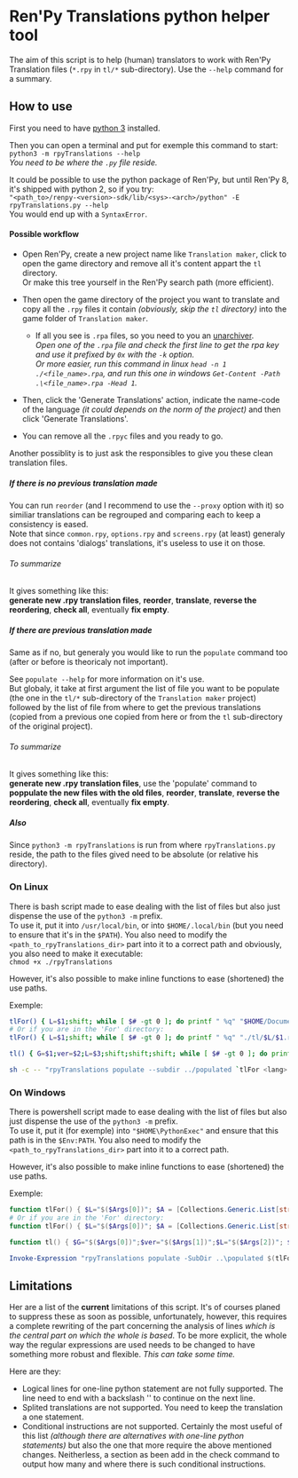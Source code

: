 # Ren'Py Translations python helper tool

The aim of this script is to help (human) translators to work with Ren'Py Translation files (`*.rpy` in `tl∕*` sub-directory).
Use the `--help` command for a summary.

## How to use

First you need to have [python 3](https://www.python.org/) installed.

Then you can open a terminal and put for exemple this command to start:  
`python3 -m rpyTranslations --help`  
_*You need to be where the `.py` file reside.*_

It could be possible to use the python package of Ren'Py, but until Ren'Py 8, it's shipped with python 2, so if you try:  
`"<path_to>/renpy-<version>-sdk/lib/<sys>-<arch>/python" -E rpyTranslations.py --help`  
You would end up with a `SyntaxError`.

#### Possible workflow

* Open Ren'Py, create a new project name like `Translation maker`, click to open the game directory and remove all it's content appart the `tl` directory.  
  Or make this tree yourself in the Ren'Py search path (more efficient).
* Then open the game directory of the project you want to translate and copy all the `.rpy` files it contain _*(obviously, skip the `tl` directory)*_ into the game folder of `Translation maker`.
    * If all you see is `.rpa` files, so you need to you an [unarchiver](https://github.com/Lattyware/unrpa).  
      _*Open one of the `.rpa` file and check the first line to get the rpa key and use it prefixed by `0x` with the `-k` option.*_  
      _*Or more easier, run this command in linux `head -n 1 ./<file_name>.rpa`, and run this one in windows `Get-Content -Path .\<file_name>.rpa -Head 1`.*_

* Then, click the 'Generate Translations' action, indicate the name-code of the language _*(it could depends on the norm of the project)*_ and then click 'Generate Translations'.
* You can remove all the `.rpyc` files and you ready to go.

Another possiblity is to just ask the responsibles to give you these clean translation files.

##### If there is no previous translation made

You can run `reorder` (and I recommend to use the `--proxy` option with it) so similiar translations can be regrouped and comparing each to keep a consistency is eased.  
Note that since `common.rpy`, `options.rpy` and `screens.rpy` (at least) generaly does not contains 'dialogs' translations, it's useless to use it on those.

###### To summarize

It gives something like this:  
**generate new .rpy translation files**, **reorder**, **translate**, **reverse the reordering**, **check all**, eventually **fix empty**.

##### If there are previous translation made

Same as if no, but generaly you would like to run the `populate` command too (after or before is theoricaly not important).

See `populate --help` for more information on it's use.  
But globaly, it take at first argument the list of file you want to be populate (the one in the `tl/*` sub-directory of the `Translation maker` project) followed by the list of file from where to get the previous translations (copied from a previous one copied from here or from the `tl` sub-directory of the original project).

###### To summarize

It gives something like this:  
**generate new .rpy translation files**, use the 'populate' command to **poppulate the new files with the old files**, **reorder**, **translate**, **reverse the reordering**, **check all**, eventually **fix empty**.

##### Also

Since `python3 -m rpyTranslations` is run from where `rpyTranslations.py` reside, the path to the files gived need to be absolute (or relative his directory).

### On Linux

There is bash script made to ease dealing with the list of files but also just dispense the use of the `python3 -m` prefix.  
To use it, put it into `/usr/local/bin`, or into `$HOME/.local/bin` (but you need to ensure that it's in the `$PATH`). You also need to modify the `<path_to_rpyTranslations_dir>` part into it to a correct path and obviously, you also need to make it executable:  
`chmod +x ./rpyTranslations`

However, it's also possible to make inline functions to ease (shortened) the use paths.

Exemple:
```sh
tlFor() { L=$1;shift; while [ $# -gt 0 ]; do printf " %q" "$HOME/Documents/Ren'Py/Translation maker/game/tl/$L/$1.rpy"; shift; done; }
# Or if you are in the 'For' directory:
tlFor() { L=$1;shift; while [ $# -gt 0 ]; do printf " %q" "./tl/$L/$1.rpy"; shift; done; }

tl() { G=$1;ver=$2;L=$3;shift;shift;shift; while [ $# -gt 0 ]; do printf " %q" "<games_abs_path>/$G/$ver/game/tl/$L/$1.rpy"; shift; done; }

sh -c -- "rpyTranslations populate --subdir ../populated `tlFor <lang> common options` `tl <GameProject> <version> <lang> common options`"
```

### On Windows

There is powershell script made to ease dealing with the list of files but also just dispense the use of the `python3 -m` prefix.  
To use it, put it (for exemple) into `"$HOME\PythonExec"` and ensure that this path is in the `$Env:PATH`. You also need to modify the `<path_to_rpyTranslations_dir>` part into it to a correct path.

However, it's also possible to make inline functions to ease (shortened) the use paths.

Exemple:
```powershell
function tlFor() { $L="$($Args[0])"; $A = [Collections.Generic.List[string]]::new(); for (($i=1); $i -lt $Args.Count; ($i++)) { $A.add("'"+$($("$($HOME)\Documents\RenPy\Translation maker\game\tl\$($L)\{0}.rpy" -f "$($Args[$i])") -Replace "'","''")+"'") }; $A }
# Or if you are in the 'For' directory:
function tlFor() { $L="$($Args[0])"; $A = [Collections.Generic.List[string]]::new(); for (($i=1); $i -lt $Args.Count; ($i++)) { $A.add("'"+$($(".\tl\$($L)\{0}.rpy" -f "$($Args[$i])") -Replace "'","''")+"'") }; $A }

function tl() { $G="$($Args[0])";$ver="$($Args[1])";$L="$($Args[2])"; $A = [Collections.Generic.List[string]]::new(); for (($i=3); $i -lt $Args.Count; ($i++)) { $A.add("'"+$($("<games_abs_path>\$($G)\$($ver)\game\tl\$($L)\{0}.rpy" -f "$($Args[$i])") -Replace "'","''")+"'") }; $A }

Invoke-Expression "rpyTranslations populate -SubDir ..\populated $(tlFor <lang> common options) $(tl <GameProject> <version> <lang> common options)"
```

## Limitations

Her are a list of the **current** limitations of this script. It's of courses planed to suppress these as soon as possible, unfortunately, however, this requires a complete rewriting of the part concerning the analysis of lines *which is the central part on which the whole is based*.
To be more explicit, the whole way the regular expressions are used needs to be changed to have something more robust and flexible. *This can take some time.*

Here are they:

- Logical lines for one-line python statement are not fully supported. The line need to end with a backslash '\' to continue on the next line.
- Splited translations are not supported. You need to keep the translation a one statement.
- Conditional instructions are not supported. Certainly the most useful of this list *(although there are alternatives with one-line python statements)* but also the one that more require the above mentioned changes.
    Neitherless, a section as been add in the check command to output how many and where there is such conditional instructions.
